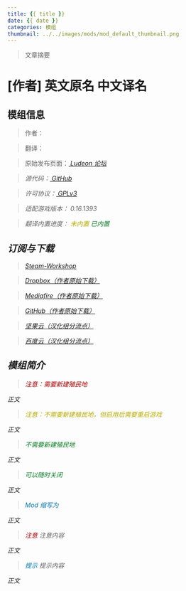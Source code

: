```yaml
---
title: {{ title }}
date: {{ date }}
categories: 模组
thumbnail: ../../images/mods/mod_default_thumbnail.png
---
```


> 文章摘要

<!--more-->

# [作者] 英文原名 中文译名

## 模组信息

> 作者：

> 翻译：

> 原始发布页面：<a href=""><i class="fa fa-link" aria-hidden="true" /> Ludeon 论坛</a>

> 源代码：<a href="" ><i class="fa fa-github" aria-hidden="true" /> GitHub</a>

> 许可协议：<a href="" ><i class="fa fa-balance-scale" aria-hidden="true" /> GPLv3</a>

> 适配游戏版本：<i class="fa fa-tag" aria-hidden="true"> 0.16.1393</i>

> 翻译内置进度：
<i class="fa fa-exclamation-circle" aria-hidden="true" title="未内置，请从汉化组分流点下载" style="color:#b7aa00"> 未内置</i>
<i class="fa fa-check-circle" aria-hidden="true" title="翻译已内置于原作者的模组" style="color:#097c25"> 已内置</i>

## 订阅与下载

> <a href=""><i class="fa fa-steam-square" aria-hidden="true" /> Steam-Workshop</a>

> <a href=""><i class="fa fa-dropbox" aria-hidden="true" /> Dropbox（作者原始下载）</a>

> <a href=""><i class="fa fa-cloud-download" aria-hidden="true" /> Mediafire（作者原始下载）</a>

> <a href="" ><i class="fa fa-github" aria-hidden="true" /> GitHub（作者原始下载）</a>

> <a href=""><i class="fa fa-cloud-download" aria-hidden="true" /> 坚果云（汉化组分流点）</a>

> <a href=""><i class="fa fa-paw" aria-hidden="true" /> 百度云（汉化组分流点）</a>

## 模组简介

> <i class="fa fa-exclamation-triangle" aria-hidden="true" style="color:#a40000"> 注意：需要新建殖民地</i>

正文

> <i class="fa fa-exclamation-triangle" aria-hidden="true" style="color:#b7aa00"> 注意：不需要新建殖民地，但启用后需要重启游戏</i>

正文

> <i class="fa fa-check-circle" aria-hidden="true" style="color:#097c25"> 不需要新建殖民地</i>

正文

> <i class="fa fa-check-circle" aria-hidden="true" style="color:#097c25"> 可以随时关闭</i>

正文

> <i class="fa fa-pencil" aria-hidden="true" style="color:#0075a9"> Mod 缩写为 </i>

正文

> <i class="fa fa-exclamation-triangle" aria-hidden="true" style="color:#a40000"> 注意</i>
注意内容

正文

> <i class="fa fa-lightbulb-o" aria-hidden="true" style="color:#0075a9"> 提示</i>
提示内容

正文